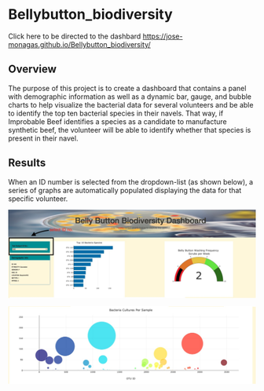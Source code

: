 # Bellybutton_biodiversity

Click here to be directed to the dashbard https://jose-monagas.github.io/Bellybutton_biodiversity/

## Overview 

The purpose of this project is to create a dashboard that contains a panel with demographic information as well as a dynamic bar, gauge, and bubble charts to help visualize the bacterial data for several volunteers and be able to identify the top ten bacterial species in their navels. That way, if Improbable Beef identifies a species as a candidate to manufacture synthetic beef, the volunteer will be able to identify whether that species is present in their navel.

## Results 
When an ID number is selected from the dropdown-list (as shown below), a series of graphs are automatically populated displaying the data for that specific volunteer.

![webpage](images/image1.png)

![bubble chart](images/image2.png)
